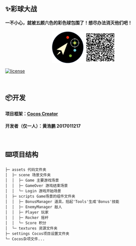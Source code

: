 ## ✨彩球大战
#### 一不小心，就被五颜六色的彩色球包围了！想尽办法消灭他们吧！

<div style="text-align: center">
<img src="./assets/textures/LOGO.png" width="100" height="100" />
<img src="./assets/textures/QRcode.jpg" width="100" height="100" />
</div>

[![license](https://img.shields.io/github/license/DAVFoundation/captain-n3m0.svg?style=flat-square)](https://github.com/TrevorHuang/red-hacker/blob/master/LICENSE)

<br/>

## 📦开发
#### 项目框架：[Cocos Creator](https://www.cocos.com/)
#### 开发者（仅一人）：黄浩鹏 2017011217
<br/>

## ⌨️项目结构

```
├─ assets 代码文件夹
│  ├─ scene 场景文件夹
│  │  ├─ Game 主要游戏场景
│  │  ├─ GameOver 游戏结束场景
│  │  └─ Login 游戏开始场景
│  ├─ scripts Game场景的组件文件夹
│  │  ├─ BonusManager 道具，拾起'Tools'生成'Bonus'技能
│  │  ├─ EnemyManager 敌人
│  │  ├─ Player 玩家
│  │  ├─ Rocker 摇杆
│  │  └─ Score 积分
│  └─ textures 资源文件夹
├─ settings Cocos项目设置文件夹
└─ Cocos杂项文件...
```